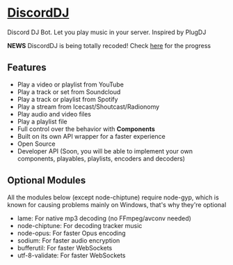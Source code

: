 # [DiscordDJ](http://guichaguri.github.io/DiscordDJ/)
Discord DJ Bot. Let you play music in your server. Inspired by PlugDJ

**NEWS** DiscordDJ is being totally recoded! Check [here](https://github.com/Guichaguri/DiscordDJ/projects/1) for the progress

## Features
*   Play a video or playlist from YouTube
*   Play a track or set from Soundcloud
*   Play a track or playlist from Spotify
*   Play a stream from Icecast/Shoutcast/Radionomy
*   Play audio and video files
*   Play a playlist file
*   Full control over the behavior with **Components**
*   Built on its own API wrapper for a faster experience
*   Open Source
*   Developer API (Soon, you will be able to implement your own components, playables, playlists, encoders and decoders)

## Optional Modules
All the modules below (except node-chiptune) require node-gyp, which is known for causing problems mainly on Windows, that's why they're optional
*   lame: For native mp3 decoding (no FFmpeg/avconv needed)
*   node-chiptune: For decoding tracker music
*   node-opus: For faster Opus encoding
*   sodium: For faster audio encryption
*   bufferutil: For faster WebSockets
*   utf-8-validate: For faster WebSockets
